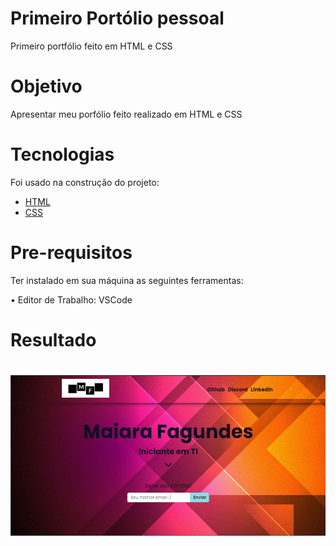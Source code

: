 <h1>Primeiro Portólio pessoal </h1>

<p>Primeiro portfólio feito em HTML e CSS</p>



# Objetivo
<p>
 Apresentar meu porfólio feito realizado em HTML e CSS
</p>

# Tecnologias
<p>Foi usado na construção do projeto:

- [HTML](https://www.w3schools.com/html/)
- [CSS](https://www.w3schools.com/css/)


</p>

# Pre-requisitos
<p>Ter instalado em sua máquina as seguintes ferramentas:

•  Editor de Trabalho: VSCode

</p>

# Resultado

<h1 align="center">
  <img alt="Portfólio" title="#Portfólio" src="./IMG.png" />
</h1>
